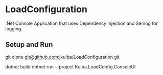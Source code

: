 # LoadConfiguration
.Net Console Application that uses Dependency Injection and Serilog for logging.

## Setup and Run
git clone git@github.com:jkulba/LoadConfiguration.git

dotnet build
dotnet run --project Kulba.LoadConfig.ConsoleUI

